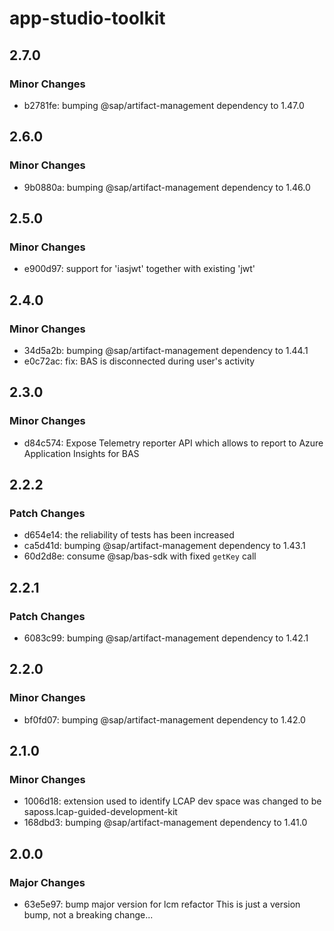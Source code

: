 # app-studio-toolkit

## 2.7.0

### Minor Changes

- b2781fe: bumping @sap/artifact-management dependency to 1.47.0

## 2.6.0

### Minor Changes

- 9b0880a: bumping @sap/artifact-management dependency to 1.46.0

## 2.5.0

### Minor Changes

- e900d97: support for 'iasjwt' together with existing 'jwt'

## 2.4.0

### Minor Changes

- 34d5a2b: bumping @sap/artifact-management dependency to 1.44.1
- e0c72ac: fix: BAS is disconnected during user's activity

## 2.3.0

### Minor Changes

- d84c574: Expose Telemetry reporter API which allows to report to Azure Application Insights for BAS

## 2.2.2

### Patch Changes

- d654e14: the reliability of tests has been increased
- ca5d41d: bumping @sap/artifact-management dependency to 1.43.1
- 60d2d8e: consume @sap/bas-sdk with fixed `getKey` call

## 2.2.1

### Patch Changes

- 6083c99: bumping @sap/artifact-management dependency to 1.42.1

## 2.2.0

### Minor Changes

- bf0fd07: bumping @sap/artifact-management dependency to 1.42.0

## 2.1.0

### Minor Changes

- 1006d18: extension used to identify LCAP dev space was changed to be saposs.lcap-guided-development-kit
- 168dbd3: bumping @sap/artifact-management dependency to 1.41.0

## 2.0.0

### Major Changes

- 63e5e97: bump major version for lcm refactor
  This is just a version bump, not a breaking change...

